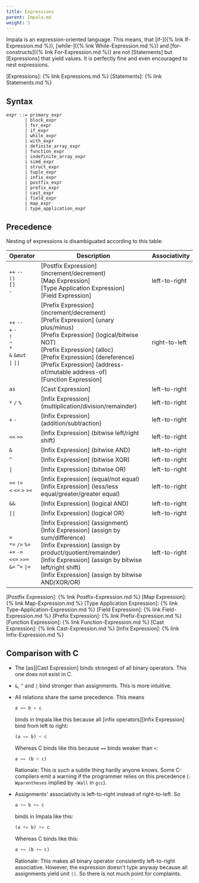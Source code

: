 ```yaml
---
title: Expressions
parent: Impala.md
weight: 5
---
```


Impala is an expression-oriented language.
This means, that [if-]({% link If-Expression.md %}), [while-]({% link While-Expression.md %}) and [for-constructs]({% link For-Expression.md %}) are not [Statements] but [Expressions] that yield values.
It is perfectly fine and even encouraged to nest expressions.

[Expressions]: {% link Expressions.md %}
[Statements]: {% link Statements.md %}

## Syntax

```
expr ::= primary_expr
       | block_expr
       | for_expr
       | if_expr
       | while_expr
       | with_expr
       | definite_array_expr
       | function_expr
       | indefinite_array_expr
       | simd_expr
       | struct_expr
       | tuple_expr
       | infix_expr
       | postfix_expr
       | prefix_expr
       | cast_expr
       | field_expr
       | map_expr
       | type_application_expr
```

## Precedence

Nesting of expressions is disambiguated according to this table:

Operator | Description | Associativity 
---------|-------------|--------------
`++` `--` <br/> `()` <br/> `[]` <br/> `.` | [Postfix Expression] (increment/decrement) <br/> [Map Expression] <br/> [Type Application Expression] <br/> [Field Expression] | left-to-right
`++` `--` <br/> `+` `-` <br/> `!` <br/> `~` <br/> `*` <br/> `&` `&mut` <br/> `\|` `\|\|` | [Prefix Expression] (increment/decrement) <br/> [Prefix Expression] (unary plus/minus) <br/> [Prefix Expression] (logical/bitwise NOT) <br/> [Prefix Expression] (alloc) <br/> [Prefix Expression] (dereference) <br/> [Prefix Expression] (address-of/mutable address-of) <br/> [Function Expression] | right-to-left
`as` | [Cast Expression] | left-to-right
`*` `/` `%` | [Infix Expression] (multiplication/division/remainder) | left-to-right
`+` `-` | [Infix Expression] (addition/subtraction) | left-to-right
`<<` `>>` | [Infix Expression] (bitwise left/right shift) | left-to-right
 `&` | [Infix Expression] (bitwise AND) | left-to-right
 `^` | [Infix Expression] (bitwise XOR) | left-to-right
 `\|` | [Infix Expression] (bitwise  OR) | left-to-right
`==` `!=` <br/> `<` `<=` `>` `>=` | [Infix Expression] (equal/not equal) <br/> [Infix Expression] (less/less equal/greater/greater equal) | left-to-right
`&&` | [Infix Expression] (logical AND) | left-to-right
`\|\|` | [Infix Expression] (logical  OR) | left-to-right
`=` <br/> `*=` `/=` `%=`  <br/> `+=` `-=` <br/> `<<=` `>>=`  <br/> `&=` `^=` `\|=` | [Infix Expression] (assignment) <br/> [Infix Expression] (assign by sum/difference) <br/> [Infix Expression] (assign by product/quotient/remainder) <br/> [Infix Expression] (assign by bitwise left/right shift) <br/> [Infix Expression] (assign by bitwise AND/XOR/OR) | left-to-right

[Postfix Expression]: {% link Postfix-Expression.md %}
[Map Expression]: {% link Map-Expression.md %}
[Type Application Expression]: {% link Type-Application-Expression.md %}
[Field Expression]: {% link Field-Expression.md %}
[Prefix Expression]: {% link Prefix-Expression.md %}
[Function Expression]: {% link Function-Expression.md %}
[Cast Expression]: {% link Cast-Expression.md %}
[Infix Expression]: {% link Infix-Expression.md %}

## Comparison with C

* The [as][Cast Expression] binds strongest of all binary operators. 
    This one does not exist in C.
* `&`, `^` and `|` bind stronger than assignments. This is more intuitive.
* All relations share the same precedence. This means
    
    ```rust
    a == b < c
    ```
    binds in Impala like this because all [infix operators][Infix Expression] bind from left to right:
    ```rust
    (a == b) < c
    ```
    Whereas C binds like this because ``==`` binds weaker than ``<``:
    ```rust
    a == (b < c)
    ```
    Rationale: 
    This is such a subtle thing hardly anyone knows.
    Some C-compilers emit a warning if the programmer relies on this precedence (```-Wparentheses``` implied by ```-Wall``` in ```gcc```).
* Assignments' associativity is left-to-right instead of right-to-left.
    So
    ```rust
    a += b += c
    ```
    binds in Impala like this:
    ```rust
    (a += b) += c
    ```
    Whereas C binds like this:
    ```rust
    a += (b += c)
    ```
    Rationale: 
    This makes all binary operator consistently left-to-right associative.
    However, the expression doesn't type anyway because all assignments yield unit ```()```.
    So there is not much point for complaints.